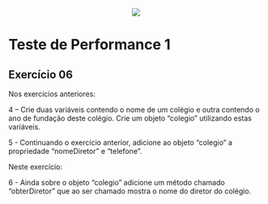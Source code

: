 <p align="center">
    <img src="https://www.infnet.edu.br/infnet/wp-content/themes/infnet.homepage//assets/img/LogoInfnetRodape.png"/>
</p>

# Teste de Performance 1

## Exercício 06

Nos exercícios anteriores:

4 – Crie duas variáveis contendo o nome de um colégio e outra contendo o ano de fundação deste colégio. Crie um objeto “colegio” utilizando estas variáveis.

5 - Continuando o exercício anterior, adicione ao objeto “colegio” a propriedade “nomeDiretor” e “telefone”.

Neste exercício:

6 - Ainda sobre o objeto “colegio” adicione um método chamado “obterDiretor” que ao ser chamado mostra o nome do diretor do colégio.
